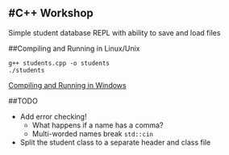 #C++ Workshop
------------

Simple student database REPL with ability to save and load files

##Compiling and Running in Linux/Unix
```
g++ students.cpp -o students
./students

```

[Compiling and Running in Windows](https://msdn.microsoft.com/en-ca/library/ms235639.aspx)

##TODO
* Add error checking!
    * What happens if a name has a comma?
    * Multi-worded names break `std::cin`
* Split the student class to a separate header and class file


